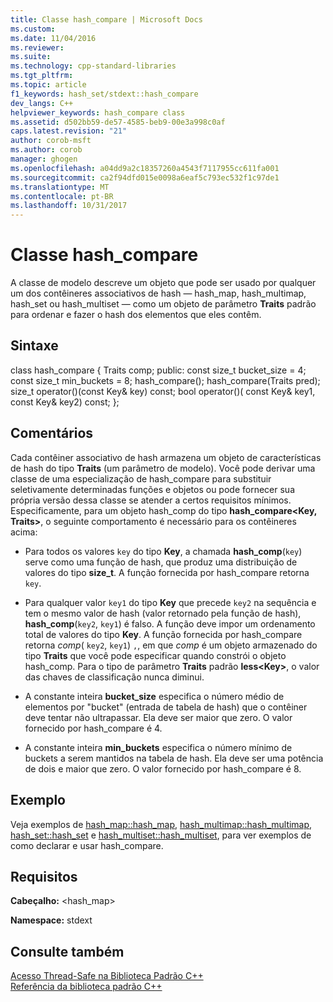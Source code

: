 ```yaml
---
title: Classe hash_compare | Microsoft Docs
ms.custom: 
ms.date: 11/04/2016
ms.reviewer: 
ms.suite: 
ms.technology: cpp-standard-libraries
ms.tgt_pltfrm: 
ms.topic: article
f1_keywords: hash_set/stdext::hash_compare
dev_langs: C++
helpviewer_keywords: hash_compare class
ms.assetid: d502bb59-de57-4585-beb9-00e3a998c0af
caps.latest.revision: "21"
author: corob-msft
ms.author: corob
manager: ghogen
ms.openlocfilehash: a04dd9a2c18357260a4543f7117955cc611fa001
ms.sourcegitcommit: ca2f94dfd015e0098a6eaf5c793ec532f1c97de1
ms.translationtype: MT
ms.contentlocale: pt-BR
ms.lasthandoff: 10/31/2017
---
```

# <a name="hashcompare-class"></a>Classe hash_compare
A classe de modelo descreve um objeto que pode ser usado por qualquer um dos contêineres associativos de hash — hash_map, hash_multimap, hash_set ou hash_multiset — como um objeto de parâmetro **Traits** padrão para ordenar e fazer o hash dos elementos que eles contêm.  
  
## <a name="syntax"></a>Sintaxe  
  
class hash_compare { Traits comp; public: const size_t bucket_size = 4; const size_t min_buckets = 8; hash_compare(); hash_compare(Traits pred); size_t operator()(const Key& key) const; bool operator()( const Key& key1, const Key& key2) const; };  
  
## <a name="remarks"></a>Comentários  
 Cada contêiner associativo de hash armazena um objeto de características de hash do tipo **Traits** (um parâmetro de modelo). Você pode derivar uma classe de uma especialização de hash_compare para substituir seletivamente determinadas funções e objetos ou pode fornecer sua própria versão dessa classe se atender a certos requisitos mínimos. Especificamente, para um objeto hash_comp do tipo **hash_compare\<Key, Traits>**, o seguinte comportamento é necessário para os contêineres acima:  
  
-   Para todos os valores `key` do tipo **Key**, a chamada **hash_comp**(`key`) serve como uma função de hash, que produz uma distribuição de valores do tipo **size_t**. A função fornecida por hash_compare retorna `key`.  
  
-   Para qualquer valor `key1` do tipo **Key** que precede `key2` na sequência e tem o mesmo valor de hash (valor retornado pela função de hash), **hash_comp**(`key2`, `key1`) é falso. A função deve impor um ordenamento total de valores do tipo **Key**. A função fornecida por hash_compare retorna *comp*( `key2`, `key1`) `,`, em que *comp* é um objeto armazenado do tipo **Traits** que você pode especificar quando constrói o objeto hash_comp. Para o tipo de parâmetro **Traits** padrão **less\<Key>**, o valor das chaves de classificação nunca diminui.  
  
-   A constante inteira **bucket_size** especifica o número médio de elementos por "bucket" (entrada de tabela de hash) que o contêiner deve tentar não ultrapassar. Ela deve ser maior que zero. O valor fornecido por hash_compare é 4.  
  
-   A constante inteira **min_buckets** especifica o número mínimo de buckets a serem mantidos na tabela de hash. Ela deve ser uma potência de dois e maior que zero. O valor fornecido por hash_compare é 8.  
  
## <a name="example"></a>Exemplo  
 Veja exemplos de [hash_map::hash_map](../standard-library/hash-map-class.md#hash_map), [hash_multimap::hash_multimap](../standard-library/hash-multimap-class.md#hash_multimap), [hash_set::hash_set](../standard-library/hash-set-class.md#hash_set) e [hash_multiset::hash_multiset](../standard-library/hash-multiset-class.md#hash_multiset), para ver exemplos de como declarar e usar hash_compare.  
  
## <a name="requirements"></a>Requisitos  
 **Cabeçalho:** \<hash_map>  
  
 **Namespace:** stdext  
  
## <a name="see-also"></a>Consulte também  
 [Acesso Thread-Safe na Biblioteca Padrão C++](../standard-library/thread-safety-in-the-cpp-standard-library.md)   
 [Referência da biblioteca padrão C++](../standard-library/cpp-standard-library-reference.md)



